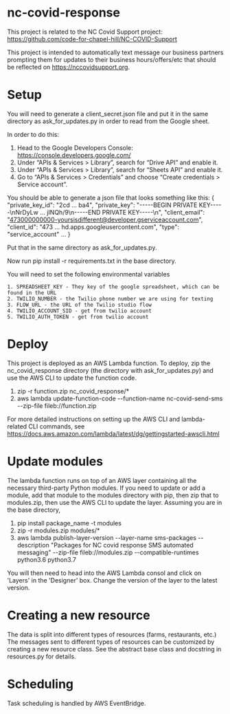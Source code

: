# nc-covid-response
This project is related to the NC Covid Support project: https://github.com/code-for-chapel-hill/NC-COVID-Support

This project is intended to automatically text message our business partners prompting them for updates to their business hours/offers/etc that should be reflected on https://nccovidsupport.org.

# Setup
You will need to generate a client_secret.json file and put it in the same directory as ask_for_updates.py in order to read from the Google sheet.

In order to do this:

1. Head to the Google Developers Console: https://console.developers.google.com/
2. Under “APIs & Services > Library”, search for “Drive API” and enable it.
3. Under “APIs & Services > Library”, search for “Sheets API” and enable it.
4. Go to “APIs & Services > Credentials” and choose “Create credentials > Service account”.

You should be able to generate a json file that looks something like this:
{
    "private_key_id": "2cd … ba4",
    "private_key": "-----BEGIN PRIVATE KEY-----\nNrDyLw … jINQh/9\n-----END PRIVATE KEY-----\n",
    "client_email": "473000000000-yoursisdifferent@developer.gserviceaccount.com",
    "client_id": "473 … hd.apps.googleusercontent.com",
    "type": "service_account"
    ...
}

Put that in the same directory as ask_for_updates.py.

Now run pip install -r requirements.txt in the base directory.

You will need to set the following environmental variables

    1. SPREADSHEET_KEY - They key of the google spreadsheet, which can be found in the URL
    2. TWILIO_NUMBER - the Twilio phone number we are using for texting
    3. FLOW_URL - the URL of the Twilio studio flow
    4. TWILIO_ACCOUNT_SID - get from twilio account
    5. TWILIO_AUTH_TOKEN - get from twilio account

# Deploy
This project is deployed as an AWS Lambda function. To deploy, zip the nc_covid_response directory (the directory with ask_for_updates.py) and use the AWS CLI to update the function code.

1. zip -r function.zip nc_covid_response/*
2. aws lambda update-function-code --function-name nc-covid-send-sms --zip-file fileb://function.zip

For more detailed instructions on setting up the AWS CLI and lambda-related CLI commands, see https://docs.aws.amazon.com/lambda/latest/dg/gettingstarted-awscli.html

# Update modules
The lambda function runs on top of an AWS layer containing all the necessary third-party Python modules. If you need to update or add a module, add that module to the modules directory with pip, then zip that to modules.zip, then use the AWS CLI to update the layer. Assuming you are in the base directory,

1. pip install package_name -t modules
2. zip -r modules.zip modules/*
3. aws lambda publish-layer-version --layer-name sms-packages --description "Packages for NC covid response SMS automated messaging" --zip-file fileb://modules.zip --compatible-runtimes python3.6 python3.7

You will then need to head into the AWS Lambda consol and click on 'Layers' in the 'Designer' box. Change the version of the layer to the latest version.

# Creating a new resource
The data is split into different types of resources (farms, restaurants, etc.) The messages sent to different types of resources can be customized by creating a new resource class. See the abstract base class and docstring in resources.py for details.

# Scheduling

Task scheduling is handled by AWS EventBridge.